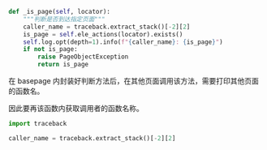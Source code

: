 ```python
def _is_page(self, locator):
    """判断是否到达指定页面"""
    caller_name = traceback.extract_stack()[-2][2]
    is_page = self.ele_actions(locator).exists()
    self.log.opt(depth=1).info(f"{caller_name}: {is_page}")
    if not is_page:
        raise PageObjectException
        return is_page
```





在 basepage 内封装好判断方法后，在其他页面调用该方法，需要打印其他页面的函数名。



因此要再该函数内获取调用者的函数名称。



```python
import traceback

caller_name = traceback.extract_stack()[-2][2]
```

